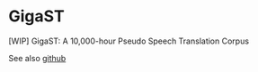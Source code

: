# GigaST

[WIP] GigaST: A 10,000-hour Pseudo Speech Translation Corpus

See also [github](https://github.com/bytedance/neurst/tree/master/datasets/GigaST)